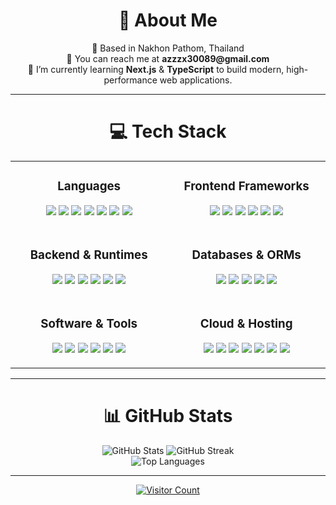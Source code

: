 <div align="center">

# 💫 About Me

<p>
  📍 Based in Nakhon Pathom, Thailand<br>
  📧 You can reach me at <strong>azzzx30089@gmail.com</strong><br>
  🌱 I’m currently learning <strong>Next.js</strong> & <strong>TypeScript</strong> to build modern, high-performance web applications.
</p>

---

# 💻 Tech Stack

<table align="center">
  <tr>
    <td align="center" width="250">
      <h3 align="center">Languages</h3>
      <p align="center">
        <a href="#"><img src="https://img.shields.io/badge/javascript-%23323330.svg?style=for-the-badge&logo=javascript&logoColor=%23F7DF1E"></a>
        <a href="#"><img src="https://img.shields.io/badge/typescript-%23007ACC.svg?style=for-the-badge&logo=typescript&logoColor=white"></a>
        <a href="#"><img src="https://img.shields.io/badge/php-%23777BB4.svg?style=for-the-badge&logo=php&logoColor=white"></a>
        <a href="#"><img src="https://img.shields.io/badge/java-%23ED8B00.svg?style=for-the-badge&logo=openjdk&logoColor=white"></a>
        <a href="#"><img src="https://img.shields.io/badge/c++-%2300599C.svg?style=for-the-badge&logo=c%2B%2B&logoColor=white"></a>
        <a href="#"><img src="https://img.shields.io/badge/html5-%23E34F26.svg?style=for-the-badge&logo=html5&logoColor=white"></a>
        <a href="#"><img src="https://img.shields.io/badge/css3-%231572B6.svg?style=for-the-badge&logo=css3&logoColor=white"></a>
      </p>
    </td>
    <td align="center" width="250">
      <h3 align="center">Frontend Frameworks</h3>
      <p align="center">
        <a href="#"><img src="https://img.shields.io/badge/react-%2320232a.svg?style=for-the-badge&logo=react&logoColor=%2361DAFB"></a>
        <a href="#"><img src="https://img.shields.io/badge/Next-black?style=for-the-badge&logo=next.js&logoColor=white"></a>
        <a href="#"><img src="https://img.shields.io/badge/vue.js-%2335495e.svg?style=for-the-badge&logo=vuedotjs&logoColor=%234FC08D"></a>
        <a href="#"><img src="https://img.shields.io/badge/vite-%23646CFF.svg?style=for-the-badge&logo=vite&logoColor=white"></a>
        <a href="#"><img src="https://img.shields.io/badge/tailwindcss-%2338B2AC.svg?style=for-the-badge&logo=tailwind-css&logoColor=white"></a>
        <a href="#"><img src="https://img.shields.io/badge/bootstrap-%238511FA.svg?style=for-the-badge&logo=bootstrap&logoColor=white"></a>
      </p>
    </td>
  </tr>
  <tr>
    <td align="center" width="250">
      <h3 align="center">Backend & Runtimes</h3>
      <p align="center">
        <a href="#"><img src="https://img.shields.io/badge/node.js-6DA55F?style=for-the-badge&logo=node.js&logoColor=white"></a>
        <a href="#"><img src="https://img.shields.io/badge/express.js-%23404d59.svg?style=for-the-badge&logo=express&logoColor=%2361DAFB"></a>
        <a href="#"><img src="https://img.shields.io/badge/Bun-%23000000.svg?style=for-the-badge&logo=bun&logoColor=white"></a>
        <a href="#"><img src="https://img.shields.io/badge/flask-%23000.svg?style=for-the-badge&logo=flask&logoColor=white"></a>
        <a href="#"><img src="https://img.shields.io/badge/nginx-%23009639.svg?style=for-the-badge&logo=nginx&logoColor=white"></a>
        <a href="#"><img src="https://img.shields.io/badge/apache-%23D42029.svg?style=for-the-badge&logo=apache&logoColor=white"></a>
      </p>
    </td>
    <td align="center" width="250">
      <h3 align="center">Databases & ORMs</h3>
      <p align="center">
        <a href="#"><img src="https://img.shields.io/badge/mysql-4479A1.svg?style=for-the-badge&logo=mysql&logoColor=white"></a>
        <a href="#"><img src="https://img.shields.io/badge/MongoDB-%234ea94b.svg?style=for-the-badge&logo=mongodb&logoColor=white"></a>
        <a href="#"><img src="https://img.shields.io/badge/sqlite-%2307405e.svg?style=for-the-badge&logo=sqlite&logoColor=white"></a>
        <a href="#"><img src="https://img.shields.io/badge/firebase-%23039BE5.svg?style=for-the-badge&logo=firebase"></a>
        <a href="#"><img src="https://img.shields.io/badge/Prisma-3982CE?style=for-the-badge&logo=Prisma&logoColor=white"></a>
      </p>
    </td>
  </tr>
  <tr>
    <td align="center" width="250">
      <h3 align="center">Software & Tools</h3>
      <p align="center">
        <a href="#"><img src="https.img.shields.io/badge/github-%23121011.svg?style=for-the-badge&logo=github&logoColor=white"></a>
        <a href="#"><img src="https://img.shields.io/badge/figma-%23F24E1E.svg?style=for-the-badge&logo=figma&logoColor=white"></a>
        <a href="#"><img src="https://img.shields.io/badge/Canva-%2300C4CC.svg?style=for-the-badge&logo=Canva&logoColor=white"></a>
        <a href="#"><img src="https://img.shields.io/badge/adobe%20photoshop-%2331A8FF.svg?style=for-the-badge&logo=adobe%20photoshop&logoColor=white"></a>
        <a href="#"><img src="https://img.shields.io/badge/NPM-%23CB3837.svg?style=for-the-badge&logo=npm&logoColor=white"></a>
        <a href="#"><img src="https://img.shields.io/badge/WordPress-%23117AC9.svg?style=for-the-badge&logo=WordPress&logoColor=white"></a>
      </p>
    </td>
    <td align="center" width="250">
      <h3 align="center">Cloud & Hosting</h3>
      <p align="center">
        <a href="#"><img src="https://img.shields.io/badge/AWS-%23FF9900.svg?style=for-the-badge&logo=amazon-aws&logoColor=white"></a>
        <a href="#"><img src="https://img.shields.io/badge/GoogleCloud-%234285F4.svg?style=for-the-badge&logo=google-cloud&logoColor=white"></a>
        <a href="#"><img src="https://img.shields.io/badge/azure-%230072C6.svg?style=for-the-badge&logo=microsoftazure&logoColor=white"></a>
        <a href="#"><img src="https://img.shields.io/badge/vercel-%23000000.svg?style=for-the-badge&logo=vercel&logoColor=white"></a>
        <a href="#"><img src="https://img.shields.io/badge/netlify-%23000000.svg?style=for-the-badge&logo=netlify&logoColor=#00C7B7"></a>
        <a href="#"><img src="https://img.shields.io/badge/heroku-%23430098.svg?style=for-the-badge&logo=heroku&logoColor=white"></a>
        <a href="#"><img src="https://img.shields.io/badge/DigitalOcean-%230167ff.svg?style=for-the-badge&logo=digitalOcean&logoColor=white"></a>
      </p>
    </td>
  </tr>
</table>

---

# 📊 GitHub Stats

<p align="center">
  <img src="https://github-readme-stats.vercel.app/api?username=nattapong2005&theme=dark&hide_border=false&include_all_commits=true&count_private=true" alt="GitHub Stats">
  <img src="https://nirzak-streak-stats.vercel.app/?user=nattapong2005&theme=dark&hide_border=false" alt="GitHub Streak">
  <br>
  <img src="https://github-readme-stats.vercel.app/api/top-langs/?username=nattapong2005&theme=dark&hide_border=false&include_all_commits=true&count_private=true&layout=compact" alt="Top Languages">
</p>

---

<p align="center">
  <a href="https://visitcount.itsvg.in">
    <img src="https://visitcount.itsvg.in/api?id=nattapong2005&icon=0&color=0" alt="Visitor Count">
  </a>
</p>

</div>
